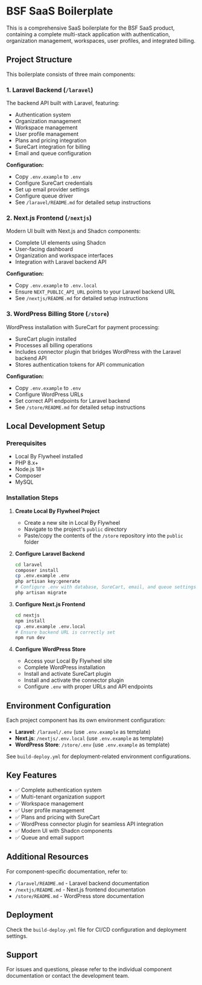 # BSF SaaS Boilerplate

This is a comprehensive SaaS boilerplate for the BSF SaaS product, containing a complete multi-stack application with authentication, organization management, workspaces, user profiles, and integrated billing.

## Project Structure

This boilerplate consists of three main components:

### 1. **Laravel Backend** (`/laravel`)
The backend API built with Laravel, featuring:
- Authentication system
- Organization management
- Workspace management
- User profile management
- Plans and pricing integration
- SureCart integration for billing
- Email and queue configuration

**Configuration:**
- Copy `.env.example` to `.env`
- Configure SureCart credentials
- Set up email provider settings
- Configure queue driver
- See `/laravel/README.md` for detailed setup instructions

### 2. **Next.js Frontend** (`/nextjs`)
Modern UI built with Next.js and Shadcn components:
- Complete UI elements using Shadcn
- User-facing dashboard
- Organization and workspace interfaces
- Integration with Laravel backend API

**Configuration:**
- Copy `.env.example` to `.env.local`
- Ensure `NEXT_PUBLIC_API_URL` points to your Laravel backend URL
- See `/nextjs/README.md` for detailed setup instructions

### 3. **WordPress Billing Store** (`/store`)
WordPress installation with SureCart for payment processing:
- SureCart plugin installed
- Processes all billing operations
- Includes connector plugin that bridges WordPress with the Laravel backend API
- Stores authentication tokens for API communication

**Configuration:**
- Copy `.env.example` to `.env`
- Configure WordPress URLs
- Set correct API endpoints for Laravel backend
- See `/store/README.md` for detailed setup instructions

## Local Development Setup

### Prerequisites
- Local By Flywheel installed
- PHP 8.x+
- Node.js 18+
- Composer
- MySQL

### Installation Steps

1. **Create Local By Flywheel Project**
   - Create a new site in Local By Flywheel
   - Navigate to the project's `public` directory
   - Paste/copy the contents of the `/store` repository into the `public` folder

2. **Configure Laravel Backend**
   ```bash
   cd laravel
   composer install
   cp .env.example .env
   php artisan key:generate
   # Configure .env with database, SureCart, email, and queue settings
   php artisan migrate
   ```

3. **Configure Next.js Frontend**
   ```bash
   cd nextjs
   npm install
   cp .env.example .env.local
   # Ensure backend URL is correctly set
   npm run dev
   ```

4. **Configure WordPress Store**
   - Access your Local By Flywheel site
   - Complete WordPress installation
   - Install and activate SureCart plugin
   - Install and activate the connector plugin
   - Configure `.env` with proper URLs and API endpoints

## Environment Configuration

Each project component has its own environment configuration:

- **Laravel**: `/laravel/.env` (use `.env.example` as template)
- **Next.js**: `/nextjs/.env.local` (use `.env.example` as template)
- **WordPress Store**: `/store/.env` (use `.env.example` as template)

See `build-deploy.yml` for deployment-related environment configurations.

## Key Features

- ✅ Complete authentication system
- ✅ Multi-tenant organization support
- ✅ Workspace management
- ✅ User profile management
- ✅ Plans and pricing with SureCart
- ✅ WordPress connector plugin for seamless API integration
- ✅ Modern UI with Shadcn components
- ✅ Queue and email support

## Additional Resources

For component-specific documentation, refer to:
- `/laravel/README.md` - Laravel backend documentation
- `/nextjs/README.md` - Next.js frontend documentation
- `/store/README.md` - WordPress store documentation

## Deployment

Check the `build-deploy.yml` file for CI/CD configuration and deployment settings.

## Support

For issues and questions, please refer to the individual component documentation or contact the development team.
